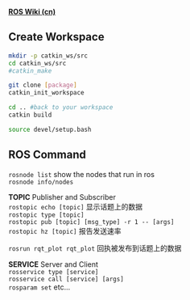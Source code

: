 [**ROS Wiki (cn)**](http://wiki.ros.org/cn/ROS/Tutorials)

## Create Workspace
```bash
mkdir -p catkin_ws/src
cd catkin_ws/src
#catkin_make

git clone [package]
catkin_init_workspace

cd .. #back to your workspace
catkin build

source devel/setup.bash
```

## ROS Command

`rosnode list` show the nodes that run in ros  
`rosnode info/nodes`  

**TOPIC**  Publisher and Subscriber  
`rostopic echo [topic]` 显示话题上的数据  
`rostopic type [topic]`  
`rostopic pub [topic] [msg_type] -r 1 -- [args]`  
`rostopic hz [topic]`  报告发送速率  

`rosrun rqt_plot rqt_plot` 回执被发布到话题上的数据  

**SERVICE** Server and Client  
`rosservice type [service]`  
`rosservice call [service] [args]`  
`rosparam set` etc...  
